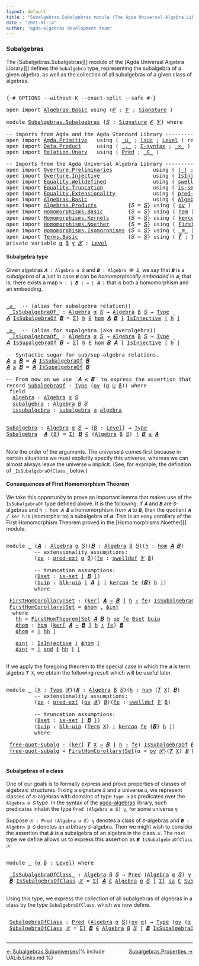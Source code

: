 ```yaml
---
layout: default
title : "Subalgebras.Subalgebras module (The Agda Universal Algebra Library)"
date : "2021-01-14"
author: "agda-algebras development team"
---
```


### <a id="subalgebras">Subalgebras</a>

The [Subalgebras.Subalgebras][] module of the [Agda Universal Algebra Library][] defines the `Subalgebra` type, representing the subalgebra of a given algebra, as well as the collection of all subalgebras of a given class of algebras.

<pre class="Agda">

<a id="456" class="Symbol">{-#</a> <a id="460" class="Keyword">OPTIONS</a> <a id="468" class="Pragma">--without-K</a> <a id="480" class="Pragma">--exact-split</a> <a id="494" class="Pragma">--safe</a> <a id="501" class="Symbol">#-}</a>

<a id="506" class="Keyword">open</a> <a id="511" class="Keyword">import</a> <a id="518" href="Algebras.Basic.html" class="Module">Algebras.Basic</a> <a id="533" class="Keyword">using</a> <a id="539" class="Symbol">(</a><a id="540" href="Algebras.Basic.html#1130" class="Generalizable">𝓞</a> <a id="542" class="Symbol">;</a> <a id="544" href="Algebras.Basic.html#1132" class="Generalizable">𝓥</a> <a id="546" class="Symbol">;</a> <a id="548" href="Algebras.Basic.html#3858" class="Function">Signature</a> <a id="558" class="Symbol">)</a>

<a id="561" class="Keyword">module</a> <a id="568" href="Subalgebras.Subalgebras.html" class="Module">Subalgebras.Subalgebras</a> <a id="592" class="Symbol">{</a><a id="593" href="Subalgebras.Subalgebras.html#593" class="Bound">𝑆</a> <a id="595" class="Symbol">:</a> <a id="597" href="Algebras.Basic.html#3858" class="Function">Signature</a> <a id="607" href="Algebras.Basic.html#1130" class="Generalizable">𝓞</a> <a id="609" href="Algebras.Basic.html#1132" class="Generalizable">𝓥</a><a id="610" class="Symbol">}</a> <a id="612" class="Keyword">where</a>

<a id="619" class="Comment">-- imports from Agda and the Agda Standard Library ------------------------------------</a>
<a id="707" class="Keyword">open</a> <a id="712" class="Keyword">import</a> <a id="719" href="Agda.Primitive.html" class="Module">Agda.Primitive</a>   <a id="736" class="Keyword">using</a> <a id="742" class="Symbol">(</a> <a id="744" href="Agda.Primitive.html#810" class="Primitive Operator">_⊔_</a> <a id="748" class="Symbol">;</a> <a id="750" href="Agda.Primitive.html#780" class="Primitive">lsuc</a> <a id="755" class="Symbol">;</a> <a id="757" href="Agda.Primitive.html#597" class="Postulate">Level</a> <a id="763" class="Symbol">)</a> <a id="765" class="Keyword">renaming</a> <a id="774" class="Symbol">(</a> <a id="776" href="Agda.Primitive.html#326" class="Primitive">Set</a> <a id="780" class="Symbol">to</a> <a id="783" class="Primitive">Type</a> <a id="788" class="Symbol">)</a>
<a id="790" class="Keyword">open</a> <a id="795" class="Keyword">import</a> <a id="802" href="Data.Product.html" class="Module">Data.Product</a>     <a id="819" class="Keyword">using</a> <a id="825" class="Symbol">(</a> <a id="827" href="Agda.Builtin.Sigma.html#236" class="InductiveConstructor Operator">_,_</a> <a id="831" class="Symbol">;</a> <a id="833" href="Data.Product.html#916" class="Function">Σ-syntax</a> <a id="842" class="Symbol">;</a> <a id="844" href="Data.Product.html#1167" class="Function Operator">_×_</a> <a id="848" class="Symbol">)</a> <a id="850" class="Keyword">renaming</a> <a id="859" class="Symbol">(</a> <a id="861" href="Agda.Builtin.Sigma.html#264" class="Field">proj₂</a> <a id="867" class="Symbol">to</a> <a id="870" class="Field">snd</a> <a id="874" class="Symbol">)</a>
<a id="876" class="Keyword">open</a> <a id="881" class="Keyword">import</a> <a id="888" href="Relation.Unary.html" class="Module">Relation.Unary</a>   <a id="905" class="Keyword">using</a> <a id="911" class="Symbol">(</a> <a id="913" href="Relation.Unary.html#1101" class="Function">Pred</a> <a id="918" class="Symbol">;</a> <a id="920" href="Relation.Unary.html#1523" class="Function Operator">_∈_</a> <a id="924" class="Symbol">)</a>

<a id="927" class="Comment">-- Imports from the Agda Universal Algebra Library ------------------------------------</a>
<a id="1015" class="Keyword">open</a> <a id="1020" class="Keyword">import</a> <a id="1027" href="Overture.Preliminaries.html" class="Module">Overture.Preliminaries</a>             <a id="1062" class="Keyword">using</a> <a id="1068" class="Symbol">(</a> <a id="1070" href="Overture.Preliminaries.html#4382" class="Function Operator">∣_∣</a> <a id="1074" class="Symbol">;</a> <a id="1076" href="Overture.Preliminaries.html#4420" class="Function Operator">∥_∥</a> <a id="1080" class="Symbol">)</a>
<a id="1082" class="Keyword">open</a> <a id="1087" class="Keyword">import</a> <a id="1094" href="Overture.Injective.html" class="Module">Overture.Injective</a>                 <a id="1129" class="Keyword">using</a> <a id="1135" class="Symbol">(</a> <a id="1137" href="Overture.Injective.html#1265" class="Function">IsInjective</a> <a id="1149" class="Symbol">)</a>
<a id="1151" class="Keyword">open</a> <a id="1156" class="Keyword">import</a> <a id="1163" href="Equality.Welldefined.html" class="Module">Equality.Welldefined</a>               <a id="1198" class="Keyword">using</a> <a id="1204" class="Symbol">(</a> <a id="1206" href="Equality.Welldefined.html#2646" class="Function">swelldef</a> <a id="1215" class="Symbol">)</a>
<a id="1217" class="Keyword">open</a> <a id="1222" class="Keyword">import</a> <a id="1229" href="Equality.Truncation.html" class="Module">Equality.Truncation</a>                <a id="1264" class="Keyword">using</a> <a id="1270" class="Symbol">(</a> <a id="1272" href="Equality.Truncation.html#6506" class="Function">is-set</a> <a id="1279" class="Symbol">;</a> <a id="1281" href="Equality.Truncation.html#10764" class="Function">blk-uip</a> <a id="1289" class="Symbol">)</a>
<a id="1291" class="Keyword">open</a> <a id="1296" class="Keyword">import</a> <a id="1303" href="Equality.Extensionality.html" class="Module">Equality.Extensionality</a>            <a id="1338" class="Keyword">using</a> <a id="1344" class="Symbol">(</a> <a id="1346" href="Equality.Extensionality.html#3081" class="Function">pred-ext</a> <a id="1355" class="Symbol">)</a>
<a id="1357" class="Keyword">open</a> <a id="1362" class="Keyword">import</a> <a id="1369" href="Algebras.Basic.html" class="Module">Algebras.Basic</a>                     <a id="1404" class="Keyword">using</a> <a id="1410" class="Symbol">(</a> <a id="1412" href="Algebras.Basic.html#6222" class="Function">Algebra</a> <a id="1420" class="Symbol">)</a>
<a id="1422" class="Keyword">open</a> <a id="1427" class="Keyword">import</a> <a id="1434" href="Algebras.Products.html" class="Module">Algebras.Products</a>          <a id="1461" class="Symbol">{</a><a id="1462" class="Argument">𝑆</a> <a id="1464" class="Symbol">=</a> <a id="1466" href="Subalgebras.Subalgebras.html#593" class="Bound">𝑆</a><a id="1467" class="Symbol">}</a> <a id="1469" class="Keyword">using</a> <a id="1475" class="Symbol">(</a> <a id="1477" href="Algebras.Products.html#3135" class="Function">ov</a> <a id="1480" class="Symbol">)</a>
<a id="1482" class="Keyword">open</a> <a id="1487" class="Keyword">import</a> <a id="1494" href="Homomorphisms.Basic.html" class="Module">Homomorphisms.Basic</a>        <a id="1521" class="Symbol">{</a><a id="1522" class="Argument">𝑆</a> <a id="1524" class="Symbol">=</a> <a id="1526" href="Subalgebras.Subalgebras.html#593" class="Bound">𝑆</a><a id="1527" class="Symbol">}</a> <a id="1529" class="Keyword">using</a> <a id="1535" class="Symbol">(</a> <a id="1537" href="Homomorphisms.Basic.html#2647" class="Function">hom</a> <a id="1541" class="Symbol">)</a>
<a id="1543" class="Keyword">open</a> <a id="1548" class="Keyword">import</a> <a id="1555" href="Homomorphisms.Kernels.html" class="Module">Homomorphisms.Kernels</a>      <a id="1582" class="Symbol">{</a><a id="1583" class="Argument">𝑆</a> <a id="1585" class="Symbol">=</a> <a id="1587" href="Subalgebras.Subalgebras.html#593" class="Bound">𝑆</a><a id="1588" class="Symbol">}</a> <a id="1590" class="Keyword">using</a> <a id="1596" class="Symbol">(</a> <a id="1598" href="Homomorphisms.Kernels.html#2617" class="Function">kercon</a> <a id="1605" class="Symbol">;</a> <a id="1607" href="Homomorphisms.Kernels.html#3025" class="Function Operator">ker[_⇒_]_↾_</a> <a id="1619" class="Symbol">)</a>
<a id="1621" class="Keyword">open</a> <a id="1626" class="Keyword">import</a> <a id="1633" href="Homomorphisms.Noether.html" class="Module">Homomorphisms.Noether</a>      <a id="1660" class="Symbol">{</a><a id="1661" class="Argument">𝑆</a> <a id="1663" class="Symbol">=</a> <a id="1665" href="Subalgebras.Subalgebras.html#593" class="Bound">𝑆</a><a id="1666" class="Symbol">}</a> <a id="1668" class="Keyword">using</a> <a id="1674" class="Symbol">(</a> <a id="1676" href="Homomorphisms.Noether.html#3950" class="Function">FirstHomTheorem|Set</a> <a id="1696" class="Symbol">)</a>
<a id="1698" class="Keyword">open</a> <a id="1703" class="Keyword">import</a> <a id="1710" href="Homomorphisms.Isomorphisms.html" class="Module">Homomorphisms.Isomorphisms</a> <a id="1737" class="Symbol">{</a><a id="1738" class="Argument">𝑆</a> <a id="1740" class="Symbol">=</a> <a id="1742" href="Subalgebras.Subalgebras.html#593" class="Bound">𝑆</a><a id="1743" class="Symbol">}</a> <a id="1745" class="Keyword">using</a> <a id="1751" class="Symbol">(</a> <a id="1753" href="Homomorphisms.Isomorphisms.html#2333" class="Record Operator">_≅_</a> <a id="1757" class="Symbol">)</a>
<a id="1759" class="Keyword">open</a> <a id="1764" class="Keyword">import</a> <a id="1771" href="Terms.Basic.html" class="Module">Terms.Basic</a>                <a id="1798" class="Symbol">{</a><a id="1799" class="Argument">𝑆</a> <a id="1801" class="Symbol">=</a> <a id="1803" href="Subalgebras.Subalgebras.html#593" class="Bound">𝑆</a><a id="1804" class="Symbol">}</a> <a id="1806" class="Keyword">using</a> <a id="1812" class="Symbol">(</a> <a id="1814" href="Terms.Basic.html#3274" class="Function">𝑻</a> <a id="1816" class="Symbol">;</a> <a id="1818" href="Terms.Basic.html#1991" class="Datatype">Term</a> <a id="1823" class="Symbol">)</a>
<a id="1825" class="Keyword">private</a> <a id="1833" class="Keyword">variable</a> <a id="1842" href="Subalgebras.Subalgebras.html#1842" class="Generalizable">α</a> <a id="1844" href="Subalgebras.Subalgebras.html#1844" class="Generalizable">β</a> <a id="1846" href="Subalgebras.Subalgebras.html#1846" class="Generalizable">γ</a> <a id="1848" href="Subalgebras.Subalgebras.html#1848" class="Generalizable">𝓧</a> <a id="1850" class="Symbol">:</a> <a id="1852" href="Agda.Primitive.html#597" class="Postulate">Level</a>
</pre>


#### <a id="subalgebra-type">Subalgebra type</a>

Given algebras `𝑨 : Algebra α 𝑆` and `𝑩 : Algebra 𝓦 𝑆`, we say that `𝑩` is a *subalgebra* of `𝑨` just in case `𝑩` can be *homomorphically embedded* in `𝑨`; that is, there exists a map `h : ∣ 𝑩 ∣ → ∣ 𝑨 ∣` that is both a homomorphism and an embedding.

<pre class="Agda">

<a id="_≤_"></a><a id="2186" href="Subalgebras.Subalgebras.html#2186" class="Function Operator">_≤_</a>  <a id="2191" class="Comment">-- (alias for subalgebra relation))</a>
 <a id="_IsSubalgebraOf_"></a><a id="2228" href="Subalgebras.Subalgebras.html#2228" class="Function Operator">_IsSubalgebraOf_</a> <a id="2245" class="Symbol">:</a> <a id="2247" href="Algebras.Basic.html#6222" class="Function">Algebra</a> <a id="2255" href="Subalgebras.Subalgebras.html#1842" class="Generalizable">α</a> <a id="2257" href="Subalgebras.Subalgebras.html#593" class="Bound">𝑆</a> <a id="2259" class="Symbol">→</a> <a id="2261" href="Algebras.Basic.html#6222" class="Function">Algebra</a> <a id="2269" href="Subalgebras.Subalgebras.html#1844" class="Generalizable">β</a> <a id="2271" href="Subalgebras.Subalgebras.html#593" class="Bound">𝑆</a> <a id="2273" class="Symbol">→</a> <a id="2275" href="Subalgebras.Subalgebras.html#783" class="Primitive">Type</a> <a id="2280" class="Symbol">_</a>
<a id="2282" href="Subalgebras.Subalgebras.html#2282" class="Bound">𝑨</a> <a id="2284" href="Subalgebras.Subalgebras.html#2228" class="Function Operator">IsSubalgebraOf</a> <a id="2299" href="Subalgebras.Subalgebras.html#2299" class="Bound">𝑩</a> <a id="2301" class="Symbol">=</a> <a id="2303" href="Data.Product.html#916" class="Function">Σ[</a> <a id="2306" href="Subalgebras.Subalgebras.html#2306" class="Bound">h</a> <a id="2308" href="Data.Product.html#916" class="Function">∈</a> <a id="2310" href="Homomorphisms.Basic.html#2647" class="Function">hom</a> <a id="2314" href="Subalgebras.Subalgebras.html#2282" class="Bound">𝑨</a> <a id="2316" href="Subalgebras.Subalgebras.html#2299" class="Bound">𝑩</a> <a id="2318" href="Data.Product.html#916" class="Function">]</a> <a id="2320" href="Overture.Injective.html#1265" class="Function">IsInjective</a> <a id="2332" href="Overture.Preliminaries.html#4382" class="Function Operator">∣</a> <a id="2334" href="Subalgebras.Subalgebras.html#2306" class="Bound">h</a> <a id="2336" href="Overture.Preliminaries.html#4382" class="Function Operator">∣</a>

<a id="_≥_"></a><a id="2339" href="Subalgebras.Subalgebras.html#2339" class="Function Operator">_≥_</a>  <a id="2344" class="Comment">-- (alias for supalgebra (aka overalgebra))</a>
 <a id="_IsSupalgebraOf_"></a><a id="2389" href="Subalgebras.Subalgebras.html#2389" class="Function Operator">_IsSupalgebraOf_</a> <a id="2406" class="Symbol">:</a> <a id="2408" href="Algebras.Basic.html#6222" class="Function">Algebra</a> <a id="2416" href="Subalgebras.Subalgebras.html#1842" class="Generalizable">α</a> <a id="2418" href="Subalgebras.Subalgebras.html#593" class="Bound">𝑆</a> <a id="2420" class="Symbol">→</a> <a id="2422" href="Algebras.Basic.html#6222" class="Function">Algebra</a> <a id="2430" href="Subalgebras.Subalgebras.html#1844" class="Generalizable">β</a> <a id="2432" href="Subalgebras.Subalgebras.html#593" class="Bound">𝑆</a> <a id="2434" class="Symbol">→</a> <a id="2436" href="Subalgebras.Subalgebras.html#783" class="Primitive">Type</a> <a id="2441" class="Symbol">_</a>
<a id="2443" href="Subalgebras.Subalgebras.html#2443" class="Bound">𝑨</a> <a id="2445" href="Subalgebras.Subalgebras.html#2389" class="Function Operator">IsSupalgebraOf</a> <a id="2460" href="Subalgebras.Subalgebras.html#2460" class="Bound">𝑩</a> <a id="2462" class="Symbol">=</a> <a id="2464" href="Data.Product.html#916" class="Function">Σ[</a> <a id="2467" href="Subalgebras.Subalgebras.html#2467" class="Bound">h</a> <a id="2469" href="Data.Product.html#916" class="Function">∈</a> <a id="2471" href="Homomorphisms.Basic.html#2647" class="Function">hom</a> <a id="2475" href="Subalgebras.Subalgebras.html#2460" class="Bound">𝑩</a> <a id="2477" href="Subalgebras.Subalgebras.html#2443" class="Bound">𝑨</a> <a id="2479" href="Data.Product.html#916" class="Function">]</a> <a id="2481" href="Overture.Injective.html#1265" class="Function">IsInjective</a> <a id="2493" href="Overture.Preliminaries.html#4382" class="Function Operator">∣</a> <a id="2495" href="Subalgebras.Subalgebras.html#2467" class="Bound">h</a> <a id="2497" href="Overture.Preliminaries.html#4382" class="Function Operator">∣</a>

<a id="2500" class="Comment">-- Syntactic sugar for sub/sup-algebra relations.</a>
<a id="2550" href="Subalgebras.Subalgebras.html#2550" class="Bound">𝑨</a> <a id="2552" href="Subalgebras.Subalgebras.html#2186" class="Function Operator">≤</a> <a id="2554" href="Subalgebras.Subalgebras.html#2554" class="Bound">𝑩</a> <a id="2556" class="Symbol">=</a> <a id="2558" href="Subalgebras.Subalgebras.html#2550" class="Bound">𝑨</a> <a id="2560" href="Subalgebras.Subalgebras.html#2228" class="Function Operator">IsSubalgebraOf</a> <a id="2575" href="Subalgebras.Subalgebras.html#2554" class="Bound">𝑩</a>
<a id="2577" href="Subalgebras.Subalgebras.html#2577" class="Bound">𝑨</a> <a id="2579" href="Subalgebras.Subalgebras.html#2339" class="Function Operator">≥</a> <a id="2581" href="Subalgebras.Subalgebras.html#2581" class="Bound">𝑩</a> <a id="2583" class="Symbol">=</a> <a id="2585" href="Subalgebras.Subalgebras.html#2577" class="Bound">𝑨</a> <a id="2587" href="Subalgebras.Subalgebras.html#2389" class="Function Operator">IsSupalgebraOf</a> <a id="2602" href="Subalgebras.Subalgebras.html#2581" class="Bound">𝑩</a>

<a id="2605" class="Comment">-- From now on we use `𝑨 ≤ 𝑩` to express the assertion that `𝑨` is a subalgebra of `𝑩`.</a>
<a id="2693" class="Keyword">record</a> <a id="SubalgebraOf"></a><a id="2700" href="Subalgebras.Subalgebras.html#2700" class="Record">SubalgebraOf</a> <a id="2713" class="Symbol">:</a> <a id="2715" href="Subalgebras.Subalgebras.html#783" class="Primitive">Type</a> <a id="2720" class="Symbol">(</a><a id="2721" href="Algebras.Products.html#3135" class="Function">ov</a> <a id="2724" class="Symbol">(</a><a id="2725" href="Subalgebras.Subalgebras.html#2725" class="Bound">α</a> <a id="2727" href="Agda.Primitive.html#810" class="Primitive Operator">⊔</a> <a id="2729" href="Subalgebras.Subalgebras.html#2729" class="Bound">β</a><a id="2730" class="Symbol">))</a> <a id="2733" class="Keyword">where</a>
 <a id="2740" class="Keyword">field</a>
  <a id="SubalgebraOf.algebra"></a><a id="2748" href="Subalgebras.Subalgebras.html#2748" class="Field">algebra</a> <a id="2756" class="Symbol">:</a> <a id="2758" href="Algebras.Basic.html#6222" class="Function">Algebra</a> <a id="2766" href="Subalgebras.Subalgebras.html#2725" class="Bound">α</a> <a id="2768" href="Subalgebras.Subalgebras.html#593" class="Bound">𝑆</a>
  <a id="SubalgebraOf.subalgebra"></a><a id="2772" href="Subalgebras.Subalgebras.html#2772" class="Field">subalgebra</a> <a id="2783" class="Symbol">:</a> <a id="2785" href="Algebras.Basic.html#6222" class="Function">Algebra</a> <a id="2793" href="Subalgebras.Subalgebras.html#2729" class="Bound">β</a> <a id="2795" href="Subalgebras.Subalgebras.html#593" class="Bound">𝑆</a>
  <a id="SubalgebraOf.issubalgebra"></a><a id="2799" href="Subalgebras.Subalgebras.html#2799" class="Field">issubalgebra</a> <a id="2812" class="Symbol">:</a> <a id="2814" href="Subalgebras.Subalgebras.html#2772" class="Field">subalgebra</a> <a id="2825" href="Subalgebras.Subalgebras.html#2186" class="Function Operator">≤</a> <a id="2827" href="Subalgebras.Subalgebras.html#2748" class="Field">algebra</a>


<a id="Subalgebra"></a><a id="2837" href="Subalgebras.Subalgebras.html#2837" class="Function">Subalgebra</a> <a id="2848" class="Symbol">:</a> <a id="2850" href="Algebras.Basic.html#6222" class="Function">Algebra</a> <a id="2858" href="Subalgebras.Subalgebras.html#1842" class="Generalizable">α</a> <a id="2860" href="Subalgebras.Subalgebras.html#593" class="Bound">𝑆</a> <a id="2862" class="Symbol">→</a> <a id="2864" class="Symbol">{</a><a id="2865" href="Subalgebras.Subalgebras.html#2865" class="Bound">β</a> <a id="2867" class="Symbol">:</a> <a id="2869" href="Agda.Primitive.html#597" class="Postulate">Level</a><a id="2874" class="Symbol">}</a> <a id="2876" class="Symbol">→</a> <a id="2878" href="Subalgebras.Subalgebras.html#783" class="Primitive">Type</a> <a id="2883" class="Symbol">_</a>
<a id="2885" href="Subalgebras.Subalgebras.html#2837" class="Function">Subalgebra</a>  <a id="2897" href="Subalgebras.Subalgebras.html#2897" class="Bound">𝑨</a> <a id="2899" class="Symbol">{</a><a id="2900" href="Subalgebras.Subalgebras.html#2900" class="Bound">β</a><a id="2901" class="Symbol">}</a> <a id="2903" class="Symbol">=</a> <a id="2905" href="Data.Product.html#916" class="Function">Σ[</a> <a id="2908" href="Subalgebras.Subalgebras.html#2908" class="Bound">𝑩</a> <a id="2910" href="Data.Product.html#916" class="Function">∈</a> <a id="2912" class="Symbol">(</a><a id="2913" href="Algebras.Basic.html#6222" class="Function">Algebra</a> <a id="2921" href="Subalgebras.Subalgebras.html#2900" class="Bound">β</a> <a id="2923" href="Subalgebras.Subalgebras.html#593" class="Bound">𝑆</a><a id="2924" class="Symbol">)</a> <a id="2926" href="Data.Product.html#916" class="Function">]</a> <a id="2928" href="Subalgebras.Subalgebras.html#2908" class="Bound">𝑩</a> <a id="2930" href="Subalgebras.Subalgebras.html#2186" class="Function Operator">≤</a> <a id="2932" href="Subalgebras.Subalgebras.html#2897" class="Bound">𝑨</a>

</pre>


Note the order of the arguments.  The universe `β` comes first because in certain situations we must explicitly specify this universe, whereas we can almost always leave the universe `α` implicit. (See, for example, the definition of `_IsSubalgebraOfClass_` below.)


#### <a id="consequences-of-first-homomorphism-theorem">Consequences of First Homomorphism Theorem</a>

We take this opportunity to prove an important lemma that makes use of the `IsSubalgebraOf` type defined above.  It is the following: If `𝑨` and `𝑩` are `𝑆`-algebras and `h : hom 𝑨 𝑩` a homomorphism from `𝑨` to `𝑩`, then the quotient `𝑨 ╱ ker h` is (isomorphic to) a subalgebra of `𝑩`.  This is an easy corollary of the First Homomorphism Theorem proved in the [Homomorphisms.Noether][] module.

<pre class="Agda">

<a id="3730" class="Keyword">module</a> <a id="3737" href="Subalgebras.Subalgebras.html#3737" class="Module">_</a> <a id="3739" class="Symbol">(</a><a id="3740" href="Subalgebras.Subalgebras.html#3740" class="Bound">𝑨</a> <a id="3742" class="Symbol">:</a> <a id="3744" href="Algebras.Basic.html#6222" class="Function">Algebra</a> <a id="3752" href="Subalgebras.Subalgebras.html#1842" class="Generalizable">α</a> <a id="3754" href="Subalgebras.Subalgebras.html#593" class="Bound">𝑆</a><a id="3755" class="Symbol">)(</a><a id="3757" href="Subalgebras.Subalgebras.html#3757" class="Bound">𝑩</a> <a id="3759" class="Symbol">:</a> <a id="3761" href="Algebras.Basic.html#6222" class="Function">Algebra</a> <a id="3769" href="Subalgebras.Subalgebras.html#1844" class="Generalizable">β</a> <a id="3771" href="Subalgebras.Subalgebras.html#593" class="Bound">𝑆</a><a id="3772" class="Symbol">)(</a><a id="3774" href="Subalgebras.Subalgebras.html#3774" class="Bound">h</a> <a id="3776" class="Symbol">:</a> <a id="3778" href="Homomorphisms.Basic.html#2647" class="Function">hom</a> <a id="3782" href="Subalgebras.Subalgebras.html#3740" class="Bound">𝑨</a> <a id="3784" href="Subalgebras.Subalgebras.html#3757" class="Bound">𝑩</a><a id="3785" class="Symbol">)</a>
         <a id="3796" class="Comment">-- extensionality assumptions:</a>
         <a id="3836" class="Symbol">(</a><a id="3837" href="Subalgebras.Subalgebras.html#3837" class="Bound">pe</a> <a id="3840" class="Symbol">:</a> <a id="3842" href="Equality.Extensionality.html#3081" class="Function">pred-ext</a> <a id="3851" href="Subalgebras.Subalgebras.html#1842" class="Generalizable">α</a> <a id="3853" href="Subalgebras.Subalgebras.html#1844" class="Generalizable">β</a><a id="3854" class="Symbol">)(</a><a id="3856" href="Subalgebras.Subalgebras.html#3856" class="Bound">fe</a> <a id="3859" class="Symbol">:</a> <a id="3861" href="Equality.Welldefined.html#2646" class="Function">swelldef</a> <a id="3870" href="Subalgebras.Subalgebras.html#609" class="Bound">𝓥</a> <a id="3872" href="Subalgebras.Subalgebras.html#1844" class="Generalizable">β</a><a id="3873" class="Symbol">)</a>

         <a id="3885" class="Comment">-- truncation assumptions:</a>
         <a id="3921" class="Symbol">(</a><a id="3922" href="Subalgebras.Subalgebras.html#3922" class="Bound">Bset</a> <a id="3927" class="Symbol">:</a> <a id="3929" href="Equality.Truncation.html#6506" class="Function">is-set</a> <a id="3936" href="Overture.Preliminaries.html#4382" class="Function Operator">∣</a> <a id="3938" href="Subalgebras.Subalgebras.html#3757" class="Bound">𝑩</a> <a id="3940" href="Overture.Preliminaries.html#4382" class="Function Operator">∣</a><a id="3941" class="Symbol">)</a>
         <a id="3952" class="Symbol">(</a><a id="3953" href="Subalgebras.Subalgebras.html#3953" class="Bound">buip</a> <a id="3958" class="Symbol">:</a> <a id="3960" href="Equality.Truncation.html#10764" class="Function">blk-uip</a> <a id="3968" href="Overture.Preliminaries.html#4382" class="Function Operator">∣</a> <a id="3970" href="Subalgebras.Subalgebras.html#3740" class="Bound">𝑨</a> <a id="3972" href="Overture.Preliminaries.html#4382" class="Function Operator">∣</a> <a id="3974" href="Overture.Preliminaries.html#4382" class="Function Operator">∣</a> <a id="3976" href="Homomorphisms.Kernels.html#2617" class="Function">kercon</a> <a id="3983" href="Subalgebras.Subalgebras.html#3856" class="Bound">fe</a> <a id="3986" class="Symbol">{</a><a id="3987" href="Subalgebras.Subalgebras.html#3757" class="Bound">𝑩</a><a id="3988" class="Symbol">}</a> <a id="3990" href="Subalgebras.Subalgebras.html#3774" class="Bound">h</a> <a id="3992" href="Overture.Preliminaries.html#4382" class="Function Operator">∣</a><a id="3993" class="Symbol">)</a>
         <a id="4004" class="Keyword">where</a>

 <a id="4012" href="Subalgebras.Subalgebras.html#4012" class="Function">FirstHomCorollary|Set</a> <a id="4034" class="Symbol">:</a> <a id="4036" class="Symbol">(</a><a id="4037" href="Homomorphisms.Kernels.html#3025" class="Function Operator">ker[</a> <a id="4042" href="Subalgebras.Subalgebras.html#3740" class="Bound">𝑨</a> <a id="4044" href="Homomorphisms.Kernels.html#3025" class="Function Operator">⇒</a> <a id="4046" href="Subalgebras.Subalgebras.html#3757" class="Bound">𝑩</a> <a id="4048" href="Homomorphisms.Kernels.html#3025" class="Function Operator">]</a> <a id="4050" href="Subalgebras.Subalgebras.html#3774" class="Bound">h</a> <a id="4052" href="Homomorphisms.Kernels.html#3025" class="Function Operator">↾</a> <a id="4054" href="Subalgebras.Subalgebras.html#3856" class="Bound">fe</a><a id="4056" class="Symbol">)</a> <a id="4058" href="Subalgebras.Subalgebras.html#2228" class="Function Operator">IsSubalgebraOf</a> <a id="4073" href="Subalgebras.Subalgebras.html#3757" class="Bound">𝑩</a>
 <a id="4076" href="Subalgebras.Subalgebras.html#4012" class="Function">FirstHomCorollary|Set</a> <a id="4098" class="Symbol">=</a> <a id="4100" href="Subalgebras.Subalgebras.html#4173" class="Function">ϕhom</a> <a id="4105" href="Agda.Builtin.Sigma.html#236" class="InductiveConstructor Operator">,</a> <a id="4107" href="Subalgebras.Subalgebras.html#4229" class="Function">ϕinj</a>
  <a id="4114" class="Keyword">where</a>
   <a id="4123" href="Subalgebras.Subalgebras.html#4123" class="Function">hh</a> <a id="4126" class="Symbol">=</a> <a id="4128" href="Homomorphisms.Noether.html#3950" class="Function">FirstHomTheorem|Set</a> <a id="4148" href="Subalgebras.Subalgebras.html#3740" class="Bound">𝑨</a> <a id="4150" href="Subalgebras.Subalgebras.html#3757" class="Bound">𝑩</a> <a id="4152" href="Subalgebras.Subalgebras.html#3774" class="Bound">h</a> <a id="4154" href="Subalgebras.Subalgebras.html#3837" class="Bound">pe</a> <a id="4157" href="Subalgebras.Subalgebras.html#3856" class="Bound">fe</a> <a id="4160" href="Subalgebras.Subalgebras.html#3922" class="Bound">Bset</a> <a id="4165" href="Subalgebras.Subalgebras.html#3953" class="Bound">buip</a>
   <a id="4173" href="Subalgebras.Subalgebras.html#4173" class="Function">ϕhom</a> <a id="4178" class="Symbol">:</a> <a id="4180" href="Homomorphisms.Basic.html#2647" class="Function">hom</a> <a id="4184" class="Symbol">(</a><a id="4185" href="Homomorphisms.Kernels.html#3025" class="Function Operator">ker[</a> <a id="4190" href="Subalgebras.Subalgebras.html#3740" class="Bound">𝑨</a> <a id="4192" href="Homomorphisms.Kernels.html#3025" class="Function Operator">⇒</a> <a id="4194" href="Subalgebras.Subalgebras.html#3757" class="Bound">𝑩</a> <a id="4196" href="Homomorphisms.Kernels.html#3025" class="Function Operator">]</a> <a id="4198" href="Subalgebras.Subalgebras.html#3774" class="Bound">h</a> <a id="4200" href="Homomorphisms.Kernels.html#3025" class="Function Operator">↾</a> <a id="4202" href="Subalgebras.Subalgebras.html#3856" class="Bound">fe</a><a id="4204" class="Symbol">)</a> <a id="4206" href="Subalgebras.Subalgebras.html#3757" class="Bound">𝑩</a>
   <a id="4211" href="Subalgebras.Subalgebras.html#4173" class="Function">ϕhom</a> <a id="4216" class="Symbol">=</a> <a id="4218" href="Overture.Preliminaries.html#4382" class="Function Operator">∣</a> <a id="4220" href="Subalgebras.Subalgebras.html#4123" class="Function">hh</a> <a id="4223" href="Overture.Preliminaries.html#4382" class="Function Operator">∣</a>

   <a id="4229" href="Subalgebras.Subalgebras.html#4229" class="Function">ϕinj</a> <a id="4234" class="Symbol">:</a> <a id="4236" href="Overture.Injective.html#1265" class="Function">IsInjective</a> <a id="4248" href="Overture.Preliminaries.html#4382" class="Function Operator">∣</a> <a id="4250" href="Subalgebras.Subalgebras.html#4173" class="Function">ϕhom</a> <a id="4255" href="Overture.Preliminaries.html#4382" class="Function Operator">∣</a>
   <a id="4260" href="Subalgebras.Subalgebras.html#4229" class="Function">ϕinj</a> <a id="4265" class="Symbol">=</a> <a id="4267" href="Overture.Preliminaries.html#4382" class="Function Operator">∣</a> <a id="4269" href="Subalgebras.Subalgebras.html#870" class="Field">snd</a> <a id="4273" href="Overture.Preliminaries.html#4420" class="Function Operator">∥</a> <a id="4275" href="Subalgebras.Subalgebras.html#4123" class="Function">hh</a> <a id="4278" href="Overture.Preliminaries.html#4420" class="Function Operator">∥</a> <a id="4280" href="Overture.Preliminaries.html#4382" class="Function Operator">∣</a>

</pre>

If we apply the foregoing theorem to the special case in which the `𝑨` is term algebra `𝑻 X`, we obtain the following result which will be useful later.

<pre class="Agda">

<a id="4463" class="Keyword">module</a> <a id="4470" href="Subalgebras.Subalgebras.html#4470" class="Module">_</a> <a id="4472" class="Symbol">(</a><a id="4473" href="Subalgebras.Subalgebras.html#4473" class="Bound">X</a> <a id="4475" class="Symbol">:</a> <a id="4477" href="Subalgebras.Subalgebras.html#783" class="Primitive">Type</a> <a id="4482" href="Subalgebras.Subalgebras.html#1848" class="Generalizable">𝓧</a><a id="4483" class="Symbol">)(</a><a id="4485" href="Subalgebras.Subalgebras.html#4485" class="Bound">𝑩</a> <a id="4487" class="Symbol">:</a> <a id="4489" href="Algebras.Basic.html#6222" class="Function">Algebra</a> <a id="4497" href="Subalgebras.Subalgebras.html#1844" class="Generalizable">β</a> <a id="4499" href="Subalgebras.Subalgebras.html#593" class="Bound">𝑆</a><a id="4500" class="Symbol">)(</a><a id="4502" href="Subalgebras.Subalgebras.html#4502" class="Bound">h</a> <a id="4504" class="Symbol">:</a> <a id="4506" href="Homomorphisms.Basic.html#2647" class="Function">hom</a> <a id="4510" class="Symbol">(</a><a id="4511" href="Terms.Basic.html#3274" class="Function">𝑻</a> <a id="4513" href="Subalgebras.Subalgebras.html#4473" class="Bound">X</a><a id="4514" class="Symbol">)</a> <a id="4516" href="Subalgebras.Subalgebras.html#4485" class="Bound">𝑩</a><a id="4517" class="Symbol">)</a>
         <a id="4528" class="Comment">-- extensionality assumptions:</a>
         <a id="4568" class="Symbol">(</a><a id="4569" href="Subalgebras.Subalgebras.html#4569" class="Bound">pe</a> <a id="4572" class="Symbol">:</a> <a id="4574" href="Equality.Extensionality.html#3081" class="Function">pred-ext</a> <a id="4583" class="Symbol">(</a><a id="4584" href="Algebras.Products.html#3135" class="Function">ov</a> <a id="4587" href="Subalgebras.Subalgebras.html#1848" class="Generalizable">𝓧</a><a id="4588" class="Symbol">)</a> <a id="4590" href="Subalgebras.Subalgebras.html#1844" class="Generalizable">β</a><a id="4591" class="Symbol">)(</a><a id="4593" href="Subalgebras.Subalgebras.html#4593" class="Bound">fe</a> <a id="4596" class="Symbol">:</a> <a id="4598" href="Equality.Welldefined.html#2646" class="Function">swelldef</a> <a id="4607" href="Subalgebras.Subalgebras.html#609" class="Bound">𝓥</a> <a id="4609" href="Subalgebras.Subalgebras.html#1844" class="Generalizable">β</a><a id="4610" class="Symbol">)</a>

         <a id="4622" class="Comment">-- truncation assumptions:</a>
         <a id="4658" class="Symbol">(</a><a id="4659" href="Subalgebras.Subalgebras.html#4659" class="Bound">Bset</a> <a id="4664" class="Symbol">:</a> <a id="4666" href="Equality.Truncation.html#6506" class="Function">is-set</a> <a id="4673" href="Overture.Preliminaries.html#4382" class="Function Operator">∣</a> <a id="4675" href="Subalgebras.Subalgebras.html#4485" class="Bound">𝑩</a> <a id="4677" href="Overture.Preliminaries.html#4382" class="Function Operator">∣</a><a id="4678" class="Symbol">)</a>
         <a id="4689" class="Symbol">(</a><a id="4690" href="Subalgebras.Subalgebras.html#4690" class="Bound">buip</a> <a id="4695" class="Symbol">:</a> <a id="4697" href="Equality.Truncation.html#10764" class="Function">blk-uip</a> <a id="4705" class="Symbol">(</a><a id="4706" href="Terms.Basic.html#1991" class="Datatype">Term</a> <a id="4711" href="Subalgebras.Subalgebras.html#4473" class="Bound">X</a><a id="4712" class="Symbol">)</a> <a id="4714" href="Overture.Preliminaries.html#4382" class="Function Operator">∣</a> <a id="4716" href="Homomorphisms.Kernels.html#2617" class="Function">kercon</a> <a id="4723" href="Subalgebras.Subalgebras.html#4593" class="Bound">fe</a> <a id="4726" class="Symbol">{</a><a id="4727" href="Subalgebras.Subalgebras.html#4485" class="Bound">𝑩</a><a id="4728" class="Symbol">}</a> <a id="4730" href="Subalgebras.Subalgebras.html#4502" class="Bound">h</a> <a id="4732" href="Overture.Preliminaries.html#4382" class="Function Operator">∣</a><a id="4733" class="Symbol">)</a>
         <a id="4744" class="Keyword">where</a>

 <a id="4752" href="Subalgebras.Subalgebras.html#4752" class="Function">free-quot-subalg</a> <a id="4769" class="Symbol">:</a> <a id="4771" class="Symbol">(</a><a id="4772" href="Homomorphisms.Kernels.html#3025" class="Function Operator">ker[</a> <a id="4777" href="Terms.Basic.html#3274" class="Function">𝑻</a> <a id="4779" href="Subalgebras.Subalgebras.html#4473" class="Bound">X</a> <a id="4781" href="Homomorphisms.Kernels.html#3025" class="Function Operator">⇒</a> <a id="4783" href="Subalgebras.Subalgebras.html#4485" class="Bound">𝑩</a> <a id="4785" href="Homomorphisms.Kernels.html#3025" class="Function Operator">]</a> <a id="4787" href="Subalgebras.Subalgebras.html#4502" class="Bound">h</a> <a id="4789" href="Homomorphisms.Kernels.html#3025" class="Function Operator">↾</a> <a id="4791" href="Subalgebras.Subalgebras.html#4593" class="Bound">fe</a><a id="4793" class="Symbol">)</a> <a id="4795" href="Subalgebras.Subalgebras.html#2228" class="Function Operator">IsSubalgebraOf</a> <a id="4810" href="Subalgebras.Subalgebras.html#4485" class="Bound">𝑩</a>
 <a id="4813" href="Subalgebras.Subalgebras.html#4752" class="Function">free-quot-subalg</a> <a id="4830" class="Symbol">=</a> <a id="4832" href="Subalgebras.Subalgebras.html#4012" class="Function">FirstHomCorollary|Set</a><a id="4853" class="Symbol">{</a><a id="4854" class="Argument">α</a> <a id="4856" class="Symbol">=</a> <a id="4858" href="Algebras.Products.html#3135" class="Function">ov</a> <a id="4861" href="Subalgebras.Subalgebras.html#4482" class="Bound">𝓧</a><a id="4862" class="Symbol">}(</a><a id="4864" href="Terms.Basic.html#3274" class="Function">𝑻</a> <a id="4866" href="Subalgebras.Subalgebras.html#4473" class="Bound">X</a><a id="4867" class="Symbol">)</a> <a id="4869" href="Subalgebras.Subalgebras.html#4485" class="Bound">𝑩</a> <a id="4871" href="Subalgebras.Subalgebras.html#4502" class="Bound">h</a> <a id="4873" href="Subalgebras.Subalgebras.html#4569" class="Bound">pe</a> <a id="4876" href="Subalgebras.Subalgebras.html#4593" class="Bound">fe</a> <a id="4879" href="Subalgebras.Subalgebras.html#4659" class="Bound">Bset</a> <a id="4884" href="Subalgebras.Subalgebras.html#4690" class="Bound">buip</a>

</pre>

#### <a id="subalgebras-of-a-class">Subalgebras of a class</a>

One of our goals is to formally express and prove properties of classes of algebraic structures.  Fixing a signature `𝑆` and a universe `α`, we represent classes of `𝑆`-algebras with domains of type `Type α` as predicates over the `Algebra α 𝑆` type. In the syntax of the [agda-algebras](https://github.com/ualib/agda-algebras) library, such predicates inhabit the type `Pred (Algebra α 𝑆) γ`, for some universe γ.

Suppose `𝒦 : Pred (Algebra α 𝑆) γ` denotes a class of `𝑆`-algebras and `𝑩 : Algebra β 𝑆` denotes an arbitrary `𝑆`-algebra. Then we might wish to consider the assertion that `𝑩` is a subalgebra of an algebra in the class `𝒦`.  The next type we define allows us to express this assertion as `𝑩 IsSubalgebraOfClass 𝒦`.

<pre class="Agda">

<a id="5713" class="Keyword">module</a> <a id="5720" href="Subalgebras.Subalgebras.html#5720" class="Module">_</a> <a id="5722" class="Symbol">{</a><a id="5723" href="Subalgebras.Subalgebras.html#5723" class="Bound">α</a> <a id="5725" href="Subalgebras.Subalgebras.html#5725" class="Bound">β</a> <a id="5727" class="Symbol">:</a> <a id="5729" href="Agda.Primitive.html#597" class="Postulate">Level</a><a id="5734" class="Symbol">}</a> <a id="5736" class="Keyword">where</a>

 <a id="5744" href="Subalgebras.Subalgebras.html#5744" class="Function Operator">_IsSubalgebraOfClass_</a> <a id="5766" class="Symbol">:</a> <a id="5768" href="Algebras.Basic.html#6222" class="Function">Algebra</a> <a id="5776" href="Subalgebras.Subalgebras.html#5725" class="Bound">β</a> <a id="5778" href="Subalgebras.Subalgebras.html#593" class="Bound">𝑆</a> <a id="5780" class="Symbol">→</a> <a id="5782" href="Relation.Unary.html#1101" class="Function">Pred</a> <a id="5787" class="Symbol">(</a><a id="5788" href="Algebras.Basic.html#6222" class="Function">Algebra</a> <a id="5796" href="Subalgebras.Subalgebras.html#5723" class="Bound">α</a> <a id="5798" href="Subalgebras.Subalgebras.html#593" class="Bound">𝑆</a><a id="5799" class="Symbol">)</a> <a id="5801" href="Subalgebras.Subalgebras.html#1846" class="Generalizable">γ</a> <a id="5803" class="Symbol">→</a> <a id="5805" href="Subalgebras.Subalgebras.html#783" class="Primitive">Type</a> <a id="5810" class="Symbol">(</a><a id="5811" href="Subalgebras.Subalgebras.html#1846" class="Generalizable">γ</a> <a id="5813" href="Agda.Primitive.html#810" class="Primitive Operator">⊔</a> <a id="5815" href="Algebras.Products.html#3135" class="Function">ov</a> <a id="5818" class="Symbol">(</a><a id="5819" href="Subalgebras.Subalgebras.html#5723" class="Bound">α</a> <a id="5821" href="Agda.Primitive.html#810" class="Primitive Operator">⊔</a> <a id="5823" href="Subalgebras.Subalgebras.html#5725" class="Bound">β</a><a id="5824" class="Symbol">))</a>
 <a id="5828" href="Subalgebras.Subalgebras.html#5828" class="Bound">𝑩</a> <a id="5830" href="Subalgebras.Subalgebras.html#5744" class="Function Operator">IsSubalgebraOfClass</a> <a id="5850" href="Subalgebras.Subalgebras.html#5850" class="Bound">𝒦</a> <a id="5852" class="Symbol">=</a> <a id="5854" href="Data.Product.html#916" class="Function">Σ[</a> <a id="5857" href="Subalgebras.Subalgebras.html#5857" class="Bound">𝑨</a> <a id="5859" href="Data.Product.html#916" class="Function">∈</a> <a id="5861" href="Algebras.Basic.html#6222" class="Function">Algebra</a> <a id="5869" href="Subalgebras.Subalgebras.html#5723" class="Bound">α</a> <a id="5871" href="Subalgebras.Subalgebras.html#593" class="Bound">𝑆</a> <a id="5873" href="Data.Product.html#916" class="Function">]</a> <a id="5875" href="Data.Product.html#916" class="Function">Σ[</a> <a id="5878" href="Subalgebras.Subalgebras.html#5878" class="Bound">sa</a> <a id="5881" href="Data.Product.html#916" class="Function">∈</a> <a id="5883" href="Subalgebras.Subalgebras.html#2837" class="Function">Subalgebra</a> <a id="5894" href="Subalgebras.Subalgebras.html#5857" class="Bound">𝑨</a> <a id="5896" class="Symbol">{</a><a id="5897" href="Subalgebras.Subalgebras.html#5725" class="Bound">β</a><a id="5898" class="Symbol">}</a> <a id="5900" href="Data.Product.html#916" class="Function">]</a> <a id="5902" class="Symbol">((</a><a id="5904" href="Subalgebras.Subalgebras.html#5857" class="Bound">𝑨</a> <a id="5906" href="Relation.Unary.html#1523" class="Function Operator">∈</a> <a id="5908" href="Subalgebras.Subalgebras.html#5850" class="Bound">𝒦</a><a id="5909" class="Symbol">)</a> <a id="5911" href="Data.Product.html#1167" class="Function Operator">×</a> <a id="5913" class="Symbol">(</a><a id="5914" href="Subalgebras.Subalgebras.html#5828" class="Bound">𝑩</a> <a id="5916" href="Homomorphisms.Isomorphisms.html#2333" class="Record Operator">≅</a> <a id="5918" href="Overture.Preliminaries.html#4382" class="Function Operator">∣</a> <a id="5920" href="Subalgebras.Subalgebras.html#5878" class="Bound">sa</a> <a id="5923" href="Overture.Preliminaries.html#4382" class="Function Operator">∣</a><a id="5924" class="Symbol">))</a>

</pre>

Using this type, we express the collection of all subalgebras of algebras in a class by the type `SubalgebraOfClass`, which we now define.

<pre class="Agda">

 <a id="6095" href="Subalgebras.Subalgebras.html#6095" class="Function">SubalgebraOfClass</a> <a id="6113" class="Symbol">:</a> <a id="6115" href="Relation.Unary.html#1101" class="Function">Pred</a> <a id="6120" class="Symbol">(</a><a id="6121" href="Algebras.Basic.html#6222" class="Function">Algebra</a> <a id="6129" href="Subalgebras.Subalgebras.html#5723" class="Bound">α</a> <a id="6131" href="Subalgebras.Subalgebras.html#593" class="Bound">𝑆</a><a id="6132" class="Symbol">)(</a><a id="6134" href="Algebras.Products.html#3135" class="Function">ov</a> <a id="6137" href="Subalgebras.Subalgebras.html#5723" class="Bound">α</a><a id="6138" class="Symbol">)</a> <a id="6140" class="Symbol">→</a> <a id="6142" href="Subalgebras.Subalgebras.html#783" class="Primitive">Type</a> <a id="6147" class="Symbol">(</a><a id="6148" href="Algebras.Products.html#3135" class="Function">ov</a> <a id="6151" class="Symbol">(</a><a id="6152" href="Subalgebras.Subalgebras.html#5723" class="Bound">α</a> <a id="6154" href="Agda.Primitive.html#810" class="Primitive Operator">⊔</a> <a id="6156" href="Subalgebras.Subalgebras.html#5725" class="Bound">β</a><a id="6157" class="Symbol">))</a>
 <a id="6161" href="Subalgebras.Subalgebras.html#6095" class="Function">SubalgebraOfClass</a> <a id="6179" href="Subalgebras.Subalgebras.html#6179" class="Bound">𝒦</a> <a id="6181" class="Symbol">=</a> <a id="6183" href="Data.Product.html#916" class="Function">Σ[</a> <a id="6186" href="Subalgebras.Subalgebras.html#6186" class="Bound">𝑩</a> <a id="6188" href="Data.Product.html#916" class="Function">∈</a> <a id="6190" href="Algebras.Basic.html#6222" class="Function">Algebra</a> <a id="6198" href="Subalgebras.Subalgebras.html#5725" class="Bound">β</a> <a id="6200" href="Subalgebras.Subalgebras.html#593" class="Bound">𝑆</a> <a id="6202" href="Data.Product.html#916" class="Function">]</a> <a id="6204" href="Subalgebras.Subalgebras.html#6186" class="Bound">𝑩</a> <a id="6206" href="Subalgebras.Subalgebras.html#5744" class="Function Operator">IsSubalgebraOfClass</a> <a id="6226" href="Subalgebras.Subalgebras.html#6179" class="Bound">𝒦</a>

</pre>

---------------------------------

<span style="float:left;">[← Subalgebras.Subuniverses](Subalgebras.Subuniverses.html)</span>
<span style="float:right;">[Subalgebras.Properties →](Subalgebras.Properties.html)</span>

{% include UALib.Links.md %}
